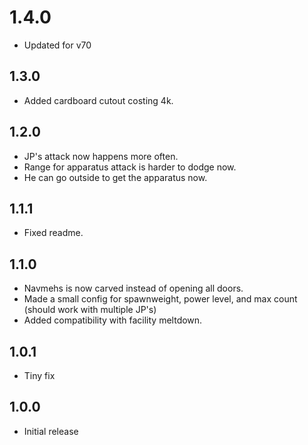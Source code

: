 # 1.4.0

- Updated for v70

## 1.3.0

- Added cardboard cutout costing 4k.

## 1.2.0

- JP's attack now happens more often.
- Range for apparatus attack is harder to dodge now.
- He can go outside to get the apparatus now.

## 1.1.1

- Fixed readme.

## 1.1.0

- Navmehs is now carved instead of opening all doors.
- Made a small config for spawnweight, power level, and max count (should work with multiple JP's)
- Added compatibility with facility meltdown.

## 1.0.1

- Tiny fix

## 1.0.0

- Initial release
